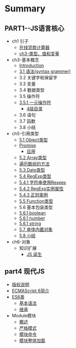 # Summary

## PART1--JS语言核心

* ch1 引子
  * [在线贷款计算器](part1-jsgai-shu/zai-xian-dai-kuan-ji-suan-qi.md)
  * [ch3-类型、值和变量](part1-jsgai-shu/ch3lei-xing-3001-zhi-he-bian-liang.md)
* ch3-基本概念
  * [Introduction](README.md)
  * [3.1 语法\(syntax grammer\)](docs/ch3/syntax.md)
  * 3.2 关键字和保留字
  * 3.3 变量
  * 3.4 数据类型
  * 3.5 操作符
  * [3.5.1 一元操作符](351_yi_yuan_cao_zuo_fu.md)
    * [4级目录](docs/test.md)
  * 3.6 语句
  * 3.7 函数
  * 3.8 小结
* ch5-引用类型
  * [5.1 Object类型](docs/ch5/object.md)
  * [Promise](docs/ch5/object/promise.md)
    * [应用](docs/ch5/object/promise/ying-yong.md)
  * [5.2 Array类型](docs/ch5/array.md)
  * [遍历数组的方法](docs/ch5/array/bian-li-shu-zu-de-fang-fa.md)
  * [5.3 Date类型](docs/ch5/date.md)
  * [5.4 RegExp类型](docs/ch5/regexp/README.md)
  * [5.4.1 字符串使用Rexpex](docs/ch5/regexp/string.md)
  * [5.4.2 RegExp实例属性](docs/ch5/regexp/regexp.md)
  * [5.4.3 正则案例](docs/ch5/regexp/demo.md)
  * [5.5 Function类型](docs/ch5/function.md)
  * 5.6 基本包装类型
  * [5.6.1 boolean](docs/ch5/boolean.md)
  * [5.6.1 number](docs/ch5/number.md)
  * [5.6.1 string](docs/ch5/string.md)
  * [5.7 单体内置对象](docs/ch5/57-dan-ti-nei-zhi-dui-xiang.md)
  * [5.8 小结](docs/ch5/summary.md)
* ch6-对象
  * 知识扩展
    * [JS 诞生](docs/part1/object/bord.md)

## part4 现代JS

* [版权说明](/docs/modern-js/README.md)
* [ECMAScript 6简介](docs/modern-js/intro.md)
* [ES6类](part4-xian-dai-js/es6lei.md)
  * [基本语法](docs/modern-js/class.md)
  * [继承](docs/modern-js/class-extends.md)
* Module模块
  * [概述](docs/ch6/1.md)
  * [严格模式](docs/ch6/2.md)
  * [模块命令](docs/ch6/3.md)
  * [模块整体加载](docs/ch6/4.md)

